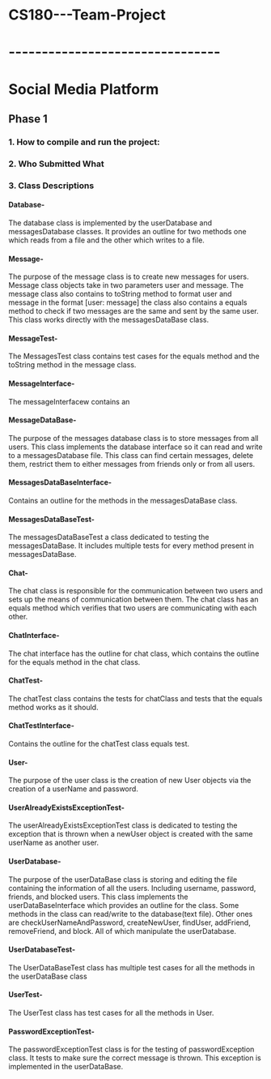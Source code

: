 # CS180---Team-Project
# --------------------------------
# Social Media Platform 
## Phase 1
### 1. How to compile and run the project:
### 2. Who Submitted What
### 3. Class Descriptions
#### Database-
 The database class is implemented by the userDatabase and messagesDatabase classes. It provides an outline for two methods one which reads from a file and the other which writes to a file. 
#### Message-
The purpose of the message class is to create new messages for users. Message class objects take in two parameters user and message. The message class also contains to toString method to format user and message in the format [user: message]
the class also contains a equals method to check if two messages are the same and sent by the same user. This class works directly with the messagesDataBase class.
#### MessageTest-
The MessagesTest class contains test cases for the equals method and the toString method in the message class.
#### MessageInterface-
The messageInterfacew contains an 
#### MessageDataBase-
The purpose of the messages database class is to store messages from all users. This class implements the database interface so it can read and write to a messagesDatabase file. This class can find certain messages, delete them, restrict them to either messages from friends only or from all
users.
#### MessagesDataBaseInterface-
Contains an outline for the methods in the messagesDataBase class.
#### MessagesDataBaseTest-
The messagesDataBaseTest a class dedicated to testing the messagesDataBase. It includes multiple tests for every method present in messagesDataBase.
#### Chat-
The chat class is responsible for the communication between two users and sets up the means of communication between them. The chat class has an equals method which verifies that two users are communicating with each other.
#### ChatInterface-
The chat interface has the outline for chat class, which contains the outline for the equals method in the chat class.
#### ChatTest-
The chatTest class contains the tests for chatClass and tests that the equals method works as it should.
#### ChatTestInterface-
Contains the outline for the chatTest class equals test.
#### User-
The purpose of the user class is the creation of new User objects via the creation of a userName and password. 
#### UserAlreadyExistsExceptionTest-
The userAlreadyExistsExceptionTest class is dedicated to testing the exception that is thrown when a newUser object is created with the same userName as another user.
#### UserDatabase-
The purpose of the userDataBase class is storing and editing the file containing the information of all the users. Including username, password, friends, and blocked users. This class implements the userDataBaseInterface which provides an outline for the class. 
Some methods in the class can read/write to the database(text file). Other ones are checkUserNameAndPassword, createNewUser, findUser, addFriend, removeFriend, and block. All of which manipulate the userDatabase. 
#### UserDatabaseTest-
The UserDataBaseTest class has multiple test cases for all the methods in the userDataBase class
#### UserTest-
The UserTest class has test cases for all the methods in User.
#### PasswordExceptionTest-
The passwordExceptionTest class is for the testing of passwordException class. It tests to make sure the correct message is thrown. This exception is implemented in the userDataBase.

